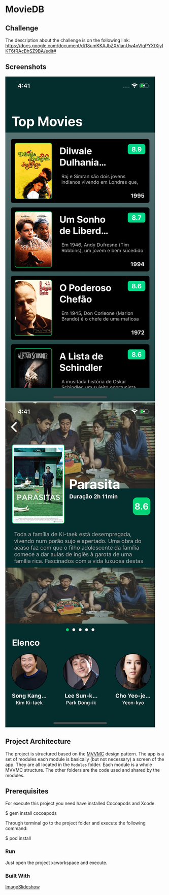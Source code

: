 # MovieDB

## Challenge
The description about the challenge is on the following link: https://docs.google.com/document/d/18umKKAJbZXVianUw4nVIqPYXtXjyIKT6fRAcBhSZ9BA/edit#

## Screenshots

![alt Main List](https://github.com/SiqueiraYris/MovieDB/blob/development/Screenshots/list.png "Main List")
![alt Detail](https://github.com/SiqueiraYris/MovieDB/blob/development/Screenshots/detail.png "Detail")


## Project Architecture

The project is structured based on the [MVVMC](https://www.runtastic.com/blog/en/mvvmc-adapting-the-mvvm-design-pattern-at-runtastic/) design pattern. The app is a set of modules each module is basically (but not necessary) a screen of the app. They are all located in the  `Modules`  folder. Each module is a whole MVVMC structure. The other folders are the code used and shared by the modules.


## Prerequisites

For execute this project you need have installed Cocoapods and Xcode.

$ gem install cocoapods

Through terminal go to the project folder and execute the following command:

$ pod install


### Run

Just open the project xcworkspace and execute.


### Built With

[ImageSlideshow](https://github.com/zvonicek/ImageSlideshow "ImageSlideshow") 
